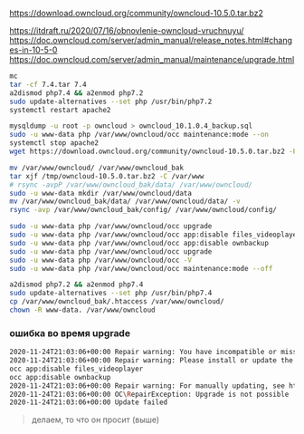 https://download.owncloud.org/community/owncloud-10.5.0.tar.bz2

https://itdraft.ru/2020/07/16/obnovlenie-owncloud-vruchnuyu/
https://doc.owncloud.com/server/admin_manual/release_notes.html#changes-in-10-5-0
https://doc.owncloud.com/server/admin_manual/maintenance/upgrade.html

```bash
mc
tar -cf 7.4.tar 7.4
a2dismod php7.4 && a2enmod php7.2
sudo update-alternatives --set php /usr/bin/php7.2
systemctl restart apache2

mysqldump -u root -p owncloud > owncloud_10.1.0.4_backup.sql
sudo -u www-data php /var/www/owncloud/occ maintenance:mode --on
systemctl stop apache2
wget https://download.owncloud.org/community/owncloud-10.5.0.tar.bz2 -P /tmp/

mv /var/www/owncloud/ /var/www/owncloud_bak
tar xjf /tmp/owncloud-10.5.0.tar.bz2 -C /var/www
# rsync -avpP /var/www/owncloud_bak/data/ /var/www/owncloud/
sudo -u www-data mkdir /var/www/owncloud/data
mv /var/www/owncloud_bak/data/ /var/www/owncloud/data/ -v
rsync -avp /var/www/owncloud_bak/config/ /var/www/owncloud/config/

sudo -u www-data php /var/www/owncloud/occ upgrade
sudo -u www-data php /var/www/owncloud/occ app:disable files_videoplayer
sudo -u www-data php /var/www/owncloud/occ app:disable ownbackup
sudo -u www-data php /var/www/owncloud/occ upgrade
sudo -u www-data php /var/www/owncloud/occ -V
sudo -u www-data php /var/www/owncloud/occ maintenance:mode --off

a2dismod php7.2 && a2enmod php7.4
sudo update-alternatives --set php /usr/bin/php7.4
cp /var/www/owncloud_bak/.htaccess /var/www/owncloud/
chown -R www-data. /var/www/owncloud
```

### ошибка во время upgrade
```bash
2020-11-24T21:03:06+00:00 Repair warning: You have incompatible or missing apps enabled that could not be found or updated via the marketplace.
2020-11-24T21:03:06+00:00 Repair warning: Please install or update the following apps manually or disable them with:
occ app:disable files_videoplayer
occ app:disable ownbackup
2020-11-24T21:03:06+00:00 Repair warning: For manually updating, see https://doc.owncloud.org/server/10.5/go.php?to=admin-marketplace-apps
2020-11-24T21:03:06+00:00 OC\RepairException: Upgrade is not possible
2020-11-24T21:03:06+00:00 Update failed
```
> делаем, то что он просит (выше)
